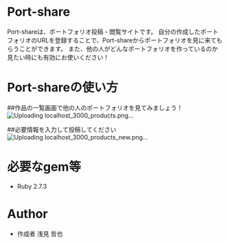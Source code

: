 # Port-share

Port-shareは、ポートフォリオ投稿・閲覧サイトです。
自分の作成したポートフォリオのURLを登録することで、Port-shareからポートフォリオを見に来てもらうことができます。
また、他の人がどんなポートフォリオを作っているのか見たい時にも有効にお使いください！

# Port-shareの使い方
##作品の一覧画面で他の人のポートフォリオを見てみましょう！
![Uploading localhost_3000_products.png…]()

##必要情報を入力して投稿してください
![Uploading localhost_3000_products_new.png…]()
 
# 必要なgem等
 
* Ruby 2.7.3
 
# Author
* 作成者 浅見 哲也
 
